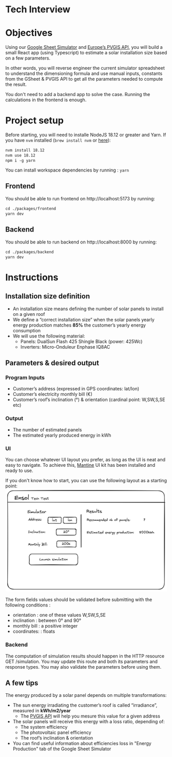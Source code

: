 # Tech Interview

# Objectives

Using our [Google Sheet Simulator](https://docs.google.com/spreadsheets/d/1OuyYj-a0HMRwHSgAnYZcGLCyxeIifyBE7ED-5crvOxA/edit#gid=1467322676) and [Europe’s PVGIS API](https://joint-research-centre.ec.europa.eu/photovoltaic-geographical-information-system-pvgis/getting-started-pvgis/api-non-interactive-service_en), you will build a small React app (using Typescript) to estimate a solar installation size based on a few parameters.

In other words, you will reverse engineer the current simulator spreadsheet to understand the dimensioning formula and use manual inputs, constants from the GSheet & PVGIS API to get all the parameters needed to compute the result.

You don't need to add a backend app to solve the case. Running the calculations in the frontend is enough.

# Project setup

Before starting, you will need to installe NodeJS 18.12 or greater and Yarn.
If you have `nvm` installed (`brew install nvm` or [here](https://github.com/nvm-sh/nvm?tab=readme-ov-file#installing-and-updating)):

```
nvm install 18.12
nvm use 18.12
npm i -g yarn
```

You can install workspace dependencies by running : `yarn`

## Frontend

You should be able to run frontend on http://localhost:5173 by running:

```shell
cd ./packages/frontend
yarn dev
```

## Backend

You should be able to run backend on http://localhost:8000 by running:

```shell
cd ./packages/backend
yarn dev
```

# Instructions

## Installation size definition

- An installation size means defining the number of solar panels to install on a given roof
- We define a “correct installation size” when the solar panels yearly energy production matches **85%** the customer’s yearly energy consumption
- We will use the following material:
  - Panels: DualSun Flash 425 Shingle Black (power: 425Wc)
  - Inverters: Micro-Onduleur Enphase IQ8AC

## Parameters & desired output

### Program Inputs

- Customer’s address (expressed in GPS coordinates: lat/lon)
- Customer’s electricity monthly bill (€)
- Customer’s roof’s inclination (°) & orientation (cardinal point: W,SW,S,SE etc)

### Output

- The number of estimated panels
- The estimated yearly produced energy in kWh

### UI

You can choose whatever UI layout you prefer, as long as the UI is neat and easy to navigate.
To achieve this, [Mantine](https://mantine.dev/) UI kit has been installed and ready to use.

If you don't know how to start, you can use the following layout as a starting point:
![UI Layout](./wireframe.png)

The form fields values should be validated before submitting with the following conditions :

- orientation : one of these values W,SW,S,SE
- inclination : between 0° and 90°
- monthly bill : a positive integer
- coordinates: : floats

### Backend

The computation of simulation results should happen in the HTTP resource GET /simulation. You may update this route and both its parameters and response types. You may also validate the parameters before using them.

## A few tips

The energy produced by a solar panel depends on multiple transformations:

- The sun energy irradiating the customer’s roof is called “irradiance”, measured in **kWh/m2/year**
  - The [PVGIS API](https://joint-research-centre.ec.europa.eu/photovoltaic-geographical-information-system-pvgis/getting-started-pvgis/api-non-interactive-service_en) will help you mesure this value for a given address
- The solar panels will receive this energy with a loss ratio, depending of:
  - The system efficiency
  - The photovoltaic panel efficiency
  - The roof’s inclination & orientation
- You can find useful information about efficiencies loss in "Energy Production" tab of the Google Sheet Simulator

